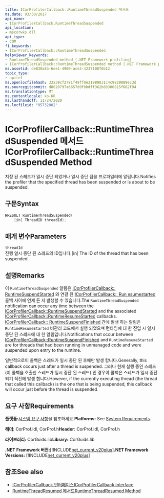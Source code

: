 ```yaml
---
title: ICorProfilerCallback::RuntimeThreadSuspended 메서드
ms.date: 03/30/2017
api_name:
- ICorProfilerCallback.RuntimeThreadSuspended
api_location:
- mscorwks.dll
api_type:
- COM
f1_keywords:
- ICorProfilerCallback::RuntimeThreadSuspended
helpviewer_keywords:
- RuntimeThreadSuspended method [.NET Framework profiling]
- ICorProfilerCallback::RuntimeThreadSuspended method [.NET Framework profiling]
ms.assetid: de830a8b-6ee1-4900-ace3-4237108f6b12
topic_type:
- apiref
ms.openlocfilehash: 33a39cf2781f49ff0e31989831c4c9829889ec3d
ms.sourcegitcommit: d8020797a6657d0fbbdff362b80300815f682f94
ms.translationtype: MT
ms.contentlocale: ko-KR
ms.lasthandoff: 11/24/2020
ms.locfileid: "95732002"
---
```

# <a name="icorprofilercallbackruntimethreadsuspended-method"></a><span data-ttu-id="74d6b-102">ICorProfilerCallback::RuntimeThreadSuspended 메서드</span><span class="sxs-lookup"><span data-stu-id="74d6b-102">ICorProfilerCallback::RuntimeThreadSuspended Method</span></span>

<span data-ttu-id="74d6b-103">지정 된 스레드가 일시 중단 되었거나 일시 중단 됨을 프로파일러에 알립니다.</span><span class="sxs-lookup"><span data-stu-id="74d6b-103">Notifies the profiler that the specified thread has been suspended or is about to be suspended.</span></span>  
  
## <a name="syntax"></a><span data-ttu-id="74d6b-104">구문</span><span class="sxs-lookup"><span data-stu-id="74d6b-104">Syntax</span></span>  
  
```cpp  
HRESULT RuntimeThreadSuspended(  
    [in] ThreadID threadId);  
```  
  
## <a name="parameters"></a><span data-ttu-id="74d6b-105">매개 변수</span><span class="sxs-lookup"><span data-stu-id="74d6b-105">Parameters</span></span>  

 `threadId`  
 <span data-ttu-id="74d6b-106">진행 일시 중단 된 스레드의 ID입니다.</span><span class="sxs-lookup"><span data-stu-id="74d6b-106">[in] The ID of the thread that has been suspended.</span></span>  
  
## <a name="remarks"></a><span data-ttu-id="74d6b-107">설명</span><span class="sxs-lookup"><span data-stu-id="74d6b-107">Remarks</span></span>  

 <span data-ttu-id="74d6b-108">이 `RuntimeThreadSuspended` 알림은 [ICorProfilerCallback:: RuntimeSuspendStarted](icorprofilercallback-runtimesuspendstarted-method.md) 와 연결 된 [ICorProfilerCallback:: Run esumestarted](icorprofilercallback-runtimeresumestarted-method.md) 콜백 사이에 언제 든 지 발생할 수 있습니다.</span><span class="sxs-lookup"><span data-stu-id="74d6b-108">The `RuntimeThreadSuspended` notification can occur any time between the [ICorProfilerCallback::RuntimeSuspendStarted](icorprofilercallback-runtimesuspendstarted-method.md) and the associated [ICorProfilerCallback::RuntimeResumeStarted](icorprofilercallback-runtimeresumestarted-method.md) callbacks.</span></span> <span data-ttu-id="74d6b-109">[ICorProfilerCallback:: RuntimeSuspendFinished](icorprofilercallback-runtimesuspendfinished-method.md) 간에 발생 하는 알림은 `RuntimeResumeStarted` 비관리 코드에서 실행 되었으며 런타임에 대 한 진입 시 일시 중단 된 스레드에 대 한 알림입니다.</span><span class="sxs-lookup"><span data-stu-id="74d6b-109">Notifications that occur between [ICorProfilerCallback::RuntimeSuspendFinished](icorprofilercallback-runtimesuspendfinished-method.md) and `RuntimeResumeStarted` are for threads that had been running in unmanaged code and were suspended upon entry to the runtime.</span></span>  
  
 <span data-ttu-id="74d6b-110">일반적으로이 콜백은 스레드가 일시 중단 된 후에만 발생 합니다.</span><span class="sxs-lookup"><span data-stu-id="74d6b-110">Generally, this callback occurs just after a thread is suspended.</span></span> <span data-ttu-id="74d6b-111">그러나 현재 실행 중인 스레드 (이 콜백을 호출한 스레드가 일시 중단 된 스레드) 인 경우이 콜백은 스레드가 일시 중단 되기 직전에 발생 합니다.</span><span class="sxs-lookup"><span data-stu-id="74d6b-111">However, if the currently executing thread (the thread that called this callback) is the one that is being suspended, this callback will occur just before the thread is suspended.</span></span>  
  
## <a name="requirements"></a><span data-ttu-id="74d6b-112">요구 사항</span><span class="sxs-lookup"><span data-stu-id="74d6b-112">Requirements</span></span>  

 <span data-ttu-id="74d6b-113">**플랫폼:**[시스템 요구 사항](../../get-started/system-requirements.md)을 참조하세요.</span><span class="sxs-lookup"><span data-stu-id="74d6b-113">**Platforms:** See [System Requirements](../../get-started/system-requirements.md).</span></span>  
  
 <span data-ttu-id="74d6b-114">**헤더:** CorProf.idl, CorProf.h</span><span class="sxs-lookup"><span data-stu-id="74d6b-114">**Header:** CorProf.idl, CorProf.h</span></span>  
  
 <span data-ttu-id="74d6b-115">**라이브러리:** CorGuids.lib</span><span class="sxs-lookup"><span data-stu-id="74d6b-115">**Library:** CorGuids.lib</span></span>  
  
 <span data-ttu-id="74d6b-116">**.NET Framework 버전:**[!INCLUDE[net_current_v20plus](../../../../includes/net-current-v20plus-md.md)]</span><span class="sxs-lookup"><span data-stu-id="74d6b-116">**.NET Framework Versions:** [!INCLUDE[net_current_v20plus](../../../../includes/net-current-v20plus-md.md)]</span></span>  
  
## <a name="see-also"></a><span data-ttu-id="74d6b-117">참조</span><span class="sxs-lookup"><span data-stu-id="74d6b-117">See also</span></span>

- [<span data-ttu-id="74d6b-118">ICorProfilerCallback 인터페이스</span><span class="sxs-lookup"><span data-stu-id="74d6b-118">ICorProfilerCallback Interface</span></span>](icorprofilercallback-interface.md)
- [<span data-ttu-id="74d6b-119">RuntimeThreadResumed 메서드</span><span class="sxs-lookup"><span data-stu-id="74d6b-119">RuntimeThreadResumed Method</span></span>](icorprofilercallback-runtimethreadresumed-method.md)
